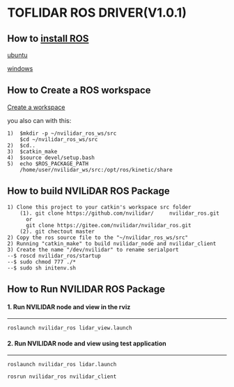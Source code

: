 # TOFLIDAR ROS DRIVER(V1.0.1)


## How to [install ROS](http://wiki.ros.org/cn/ROS/Installation)

[ubuntu](http://wiki.ros.org/cn/Installation/Ubuntu)

[windows](http://wiki.ros.org/Installation/Windows)

## How to Create a ROS workspace

[Create a workspace](http://wiki.ros.org/catkin/Tutorials/create_a_workspace)

you also can with this:

    1)  $mkdir -p ~/nvilidar_ros_ws/src
        $cd ~/nvilidar_ros_ws/src
    2)  $cd..
    3)  $catkin_make
    4)  $source devel/setup.bash
    5)  echo $ROS_PACKAGE_PATH
        /home/user/nvilidar_ws/src:/opt/ros/kinetic/share


## How to build NVILiDAR ROS Package

    1) Clone this project to your catkin's workspace src folder
    	(1). git clone https://github.com/nvilidar/     nvilidar_ros.git  
          or
          git clone https://gitee.com/nvilidar/nvilidar_ros.git
    	(2). git chectout master
    2) Copy the ros source file to the "~/nvilidar_ros_ws/src"
    2) Running "catkin_make" to build nvilidar_node and nvilidar_client
    3) Create the name "/dev/nvilidar" to rename serialport
    --$ roscd nvilidar_ros/startup
    --$ sudo chmod 777 ./*
    --$ sudo sh initenv.sh


## How to Run NVILIDAR ROS Package
#### 1. Run NVILIDAR node and view in the rviz
------------------------------------------------------------
	roslaunch nvilidar_ros lidar_view.launch

#### 2. Run NVILIDAR node and view using test application
------------------------------------------------------------
	roslaunch nvilidar_ros lidar.launch

	rosrun nvilidar_ros nvilidar_client


